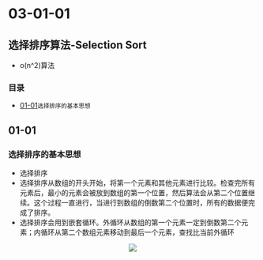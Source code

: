 # 03-01-01
## 选择排序算法-Selection Sort

* o(n^2)算法

### 目录
* [01-01](https://github.com/TYRMars/AlgorithmLearn/tree/master/Algorithms/03-01-01#01-01)`选择排序的基本思想`

## 01-01
### 选择排序的基本思想
* 选择排序
* 选择排序从数组的开头开始，将第一个元素和其他元素进行比较。检查完所有元素后，最小的元素会被放到数组的第一个位置，然后算法会从第二个位置继续。这个过程一直进行，当进行到数组的倒数第二个位置时，所有的数据便完成了排序。
* 选择排序会用到嵌套循环。外循环从数组的第一个元素一定到倒数第二个元素；内循环从第二个数组元素移动到最后一个元素，查找比当前外循环

<p align="center"><img src="http://www.2cto.com/uploadfile/Collfiles/20160918/20160918092144584.gif" /></p>


